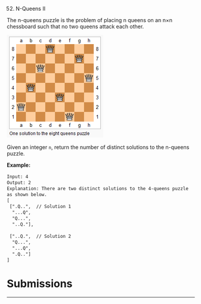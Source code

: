 52. N-Queens II

The n-queens puzzle is the problem of placing n queens on an n×n chessboard such that no two queens attack each other.

![52_8-queens.png](img/52_8-queens.png)

Given an integer `n`, return the number of distinct solutions to the n-queens puzzle.

**Example:**
```
Input: 4
Output: 2
Explanation: There are two distinct solutions to the 4-queens puzzle as shown below.
[
 [".Q..",  // Solution 1
  "...Q",
  "Q...",
  "..Q."],

 ["..Q.",  // Solution 2
  "Q...",
  "...Q",
  ".Q.."]
]
```

# Submissions
---
